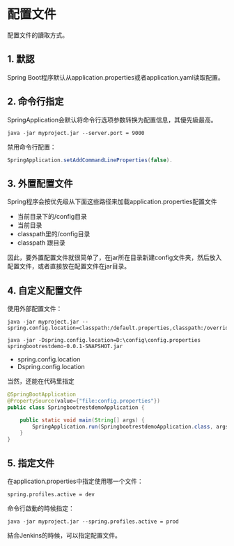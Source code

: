# 配置文件

配置文件的讀取方式。

## 1. 默認

Spring Boot程序默认从application.properties或者application.yaml读取配置。

## 2. 命令行指定

SpringApplication会默认将命令行选项参数转换为配置信息，其優先級最高。

```text
java -jar myproject.jar --server.port = 9000
```

禁用命令行配置：

```java
SpringApplication.setAddCommandLineProperties(false).
```

## 3. 外置配置文件

Spring程序会按优先级从下面这些路径来加载application.properties配置文件

* 当前目录下的/config目录
* 当前目录
* classpath里的/config目录
* classpath 跟目录

因此，要外置配置文件就很简单了，在jar所在目录新建config文件夹，然后放入配置文件，或者直接放在配置文件在jar目录。

## 4. 自定义配置文件

使用外部配置文件：

```text
java -jar myproject.jar --spring.config.location=classpath:/default.properties,classpath:/override.properties

java -jar -Dspring.config.location=D:\config\config.properties springbootrestdemo-0.0.1-SNAPSHOT.jar
```

* spring.config.location
* Dspring.config.location

当然，还能在代码里指定

```java
@SpringBootApplication
@PropertySource(value={"file:config.properties"})
public class SpringbootrestdemoApplication {

    public static void main(String[] args) {
        SpringApplication.run(SpringbootrestdemoApplication.class, args);
    }
}
```

## 5. 指定文件

在application.properties中指定使用哪一个文件：

```text
spring.profiles.active = dev
```

命令行啟動的時候指定：

```text
java -jar myproject.jar --spring.profiles.active = prod
```

結合Jenkins的時候，可以指定配置文件。

